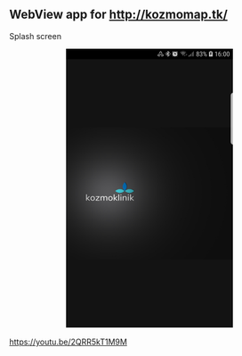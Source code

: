 WebView app for http://kozmomap.tk/
----------------------------------------
Splash screen 

<p align="center">
  <img height="500" width="300" src="https://github.com/aTasja/Kozmoklinik/blob/master/Screens/Splash_screen.jpg">
</p>


https://youtu.be/2QRR5kT1M9M



